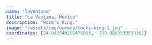 ```yaml
---
name: "laVentana"
title: "La Ventana, Mexico"
description: "Rock's King."
image: "/assets/img/oceans/rocks-king-1.jpg"
coordinates: [24.048940250475003, -109.9863539559161]
---
```

